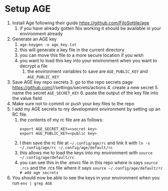 # Setup AGE

1. Install Age following their guide https://github.com/FiloSottile/age
   1. if you have already gotten Nix working it should be available in your environment already
2. Generate an AGE key
   1. `age-keygen -o age_key.txt`
   2. this will generate a key file in the current directory
   3. you can move this file to a more secure location if you wish
   4. you want to load this key into your environment when you want to decrypt a file
      1. the environment variables to save are `AGE_PUBLIC_KEY` and `AGE_PUBLIC_KEY`
3. Save AGE key repo secrets
   3. go to the repo secrets page https://github.com/<your user>/<your repo>/settings/secrets/actions
   4. create a new secret
   5. name the secret `AGE_SECRET_KEY`
   6. paste the output of the key file into the value field
4. Make sure not to commit or push your key files to the repo
5. I add my AGE secrets to my development environment by setting up an RC file.
   1. the contents of my rc file are as follows:
      ```
      export AGE_SECRET_KEY=<secret key>
      export AGE_PUBLIC_KEY=<public key>
      ```
   2. I then save the rc file at `~/.config/age/rc` and link it with `ln -s ~/.config/age/rc ~/.config/age/default/rc`
   3. this allows me to load the keys into my environment with `source ~/.config/age/default/rc`
   4. you can see this in the .envrc file in this repo where is says `source .rcs` and the .rcs file where it says `source ~/.config/age/default/rc # add age secrets`
6. You should now be able to see the keys in your environment when you run `env | grep AGE`